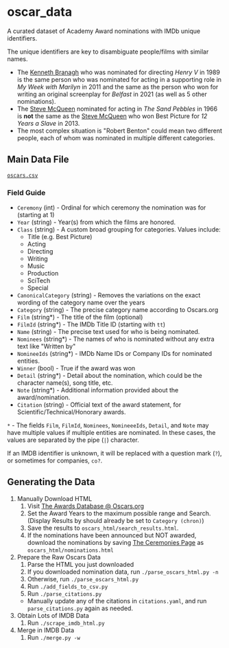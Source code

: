# oscar_data
A curated dataset of Academy Award nominations with IMDb unique identifiers.

The unique identifiers are key to disambiguate people/films with similar names.
 * The [Kenneth Branagh](https://www.imdb.com/name/nm0000110/) who was nominated for directing *Henry V* in 1989 is the same person who was nominated for acting in a supporting role in *My Week with Marilyn* in 2011 and the same as the person who won for writing an original screenplay for *Belfast* in 2021 (as well as 5 other nominations).
 * The [Steve McQueen](https://www.imdb.com/name/nm0000537/) nominated for acting in *The Sand Pebbles* in 1966 is **not** the same as the [Steve McQueen](https://www.imdb.com/name/nm2588606) who won Best Picture for *12 Years a Slave* in 2013.
 * The most complex situation is "Robert Benton" could mean two different people, each of whom was nominated in multiple different categories.

## Main Data File

[`oscars.csv`](oscars.csv)

### Field Guide
 * `Ceremony` (int) - Ordinal for which ceremony the nomination was for (starting at 1)
 * `Year` (string) - Year(s) from which the films are honored.
 * `Class` (string) - A custom broad grouping for categories. Values include:
   * Title (e.g. Best Picture)
   * Acting
   * Directing
   * Writing
   * Music
   * Production
   * SciTech
   * Special
 * `CanonicalCategory` (string) - Removes the variations on the exact wording of the category name over the years
 * `Category` (string) - The precise category name according to Oscars.org
 * `Film` (string*) - The title of the film (optional)
 * `FilmId` (string*) - The IMDb Title ID (starting with `tt`)
 * `Name` (string) - The precise text used for who is being nominated.
 * `Nominees` (string*) - The names of who is nominated without any extra text like "Written by"
 * `NomineeIds` (string*) - IMDb Name IDs or Company IDs for nominated entities.
 * `Winner` (bool) - True if the award was won
 * `Detail` (string*) - Detail about the nomination, which could be the character name(s), song title, etc.
 * `Note` (string*) - Additional information provided about the award/nomination.
 * `Citation` (string) - Official text of the award statement, for Scientific/Technical/Honorary awards.

`*` - The fields `Film`, `FilmId`, `Nominees`, `NomineeeIds`, `Detail`, and `Note` may have multiple values if multiple entities are nominated. In these cases, the values are separated by the pipe (`|`) character.

If an IMDB identifier is unknown, it will be replaced with a question mark (`?`), or sometimes for companies, `co?`.

## Generating the Data

1. Manually Download HTML
    1. Visit [The Awards Database @ Oscars.org](https://awardsdatabase.oscars.org/)
    1. Set the Award Years to the maximum possible range and Search. (Display Results by should already be set to `Category (chron)`)
    1. Save the results to `oscars_html/search_results.html`.
    1. If the nominations have been announced but NOT awarded, download the nominations by saving [The Ceremonies Page](https://www.oscars.org/oscars/ceremonies) as `oscars_html/nominations.html`
1. Prepare the Raw Oscars Data
    1. Parse the HTML you just downloaded
      1. If you downloaded nomination data, run `./parse_oscars_html.py -n`
      1. Otherwise, run `./parse_oscars_html.py`
    1. Run `./add_fields_to_csv.py`
    1. Run `./parse_citations.py`
      * Manually update any of the citations in `citations.yaml`, and run `parse_citations.py` again as needed.
1. Obtain Lots of IMDB Data
    1. Run `./scrape_imdb_html.py`
1. Merge in IMDB Data
    1. Run `./merge.py -w`
